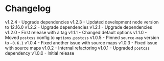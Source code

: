 
# Changelog

v1.2.4 - Upgrade dependencies
v1.2.3 - Updated development node version to 12.16.0
v1.2.2 - Upgrade dependencies
v1.2.1 - Upgrade dependencies
v1.2.0 - First release with a tag
v1.1.1 - Changed default options
v1.1.0 - Moved `postcss` config to `options.postcss`
v1.0.5 - Pinned `source-map` version to `~0.6.1`
v1.0.4 - Fixed another issue with source maps
v1.0.3 - Fixed issue with source maps
v1.0.2 - Internal refactoring
v1.0.1 - Upgraded `postcss` dependency
v1.0.0 - Initial release
